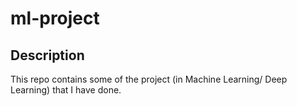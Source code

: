 # ml-project

## Description
This repo contains some of the project (in Machine Learning/ Deep Learning) that I have done.
